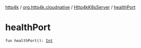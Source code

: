 [http4k](../../index.md) / [org.http4k.cloudnative](../index.md) / [Http4kK8sServer](index.md) / [healthPort](./health-port.md)

# healthPort

`fun healthPort(): `[`Int`](https://kotlinlang.org/api/latest/jvm/stdlib/kotlin/-int/index.html)